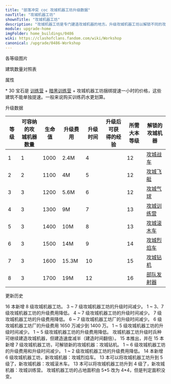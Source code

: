 ```yaml
---
title: "部落冲突 coc 攻城机器工坊升级数据"
navTitle: "攻城机器工坊"
shownTitle: "攻城机器工坊"
description: "攻城机器工坊是专门建造攻城机器的地方。升级攻城机器工坊以解锁不同的攻城机器！"
module: upgrade-home
imgFolder: home_buildings/0486
wiki: https://clashofclans.fandom.com/wiki/Workshop
canonical: /upgrade/0486-Workshop
---
```


<UnitInfo :folder="$frontmatter.imgFolder" imgSrc="Workshop7.png" :imgAlt="$frontmatter.navTitle" :description="$frontmatter.description" :isSmallImg="true" />

<SmallTitle>各等级图片</SmallTitle>

<Panel>
    <UnitImgGroup :folder="$frontmatter.imgFolder">
        <UnitImg imgTitle="1 级" imgSrc="Workshop1.png" />
        <UnitImg imgTitle="2 级" imgSrc="Workshop2.png" />
        <UnitImg imgTitle="3 级" imgSrc="Workshop3.png" />
        <UnitImg imgTitle="4 级" imgSrc="Workshop4.png" />
        <UnitImg imgTitle="5 级" imgSrc="Workshop5.png" />
        <UnitImg imgTitle="6 级" imgSrc="Workshop6.png" />
        <UnitImg imgTitle="7 级" imgSrc="Workshop7.png" />
        <!-- <UnitImg imgTitle="8 级" imgSrc="Workshop8.png" /> -->
    </UnitImgGroup>
</Panel>

<SmallTitle>建筑数量对照表</SmallTitle>

<BuildingNum>
    <BuildingNumRow title="大本等级" num="1 - 11, 12 - 17" />
    <BuildingNumRow title="建筑数量" num="     0,       1" />
</BuildingNum>

<SmallTitle>属性</SmallTitle>

<UnitProperties>
    <UnitProperty pKey="占地面积" pValue="4×4" />
    <UnitProperty pKey="判定面积" pValue="4×4" :isJudgeSquare="true" />
    <UnitProperty pKey="提速所需宝石数" pValue="30<sup>*</sup>" />
</UnitProperties>

\* 30 宝石是 [训练营](/upgrade/0481-Barracks) + [暗黑训练营](/upgrade/0482-Dark-Barracks) + 攻城机器工坊捆绑提速一小时的价格，这些建筑不能单独提速。一般来说购买训练药水更划算。

<SmallTitle>升级数据</SmallTitle>

<script setup>
const tableExtraInfo = [
    {
        "column": 3,
        "type": "cost",
        "gpClass": "building",
        "icon": "Elixir"
    },
    {
        "column": 4,
        "type": "time",
        "gpClass": "building"
    },
    {
        "column": 5,
        "type": "exp",
        "icon": "Exp"
    }
];
</script>

<UnitTable :tableExtraInfo="tableExtraInfo">

| 等级 |可容纳的攻<br>城机器数量| 生命值 | 升级费用 | 升级时间 |升级后可获<br>得的经验|所需<br>大本等级|解锁的<br>攻城机器|
| ---- |          ---         |   --- |    ---   |   ---   |         ---        |       ---     |        ----     |
|   1  |           1          |  1000 |   2.4M   |    4    |                    |       12      |<a href="/upgrade/0240-Wall-Wrecker">攻城战车</a>|
|   2  |           2          |  1100 |     4M   |    5    |                    |       12      |<a href="/upgrade/0241-Battle-Blimp">攻城飞艇</a>|
|   3  |           3          |  1200 |   5.6M   |    6    |                    |       12      |<a href="/upgrade/0242-Stone-Slammer">攻城气球</a>|
|   4  |           3          |  1300 |     9M   |    7    |                    |       13      |<a href="/upgrade/0243-Siege-Barracks">攻城训练营</a>|
|   5  |           3          |  1400 |    10M   |    8    |                    |       13      |<a href="/upgrade/0244-Log-Launcher">攻城滚木车</a>|
|   6  |           3          |  1500 |    14M   |    9    |                    |       14      |<a href="/upgrade/0245-Flame-Flinger">攻城烈焰车</a>|
|   7  |           3          |  1600 |  15.3M   |   10    |                    |       15      |<a href="/upgrade/0246-Battle-Drill">攻城钻机</a>|
|   8  |           3          |  1700 |    19M   |   12    |                    |       16      |<a href="/upgrade/0247-Troop-Launcher">部队发射器</a>|
</UnitTable>

<SmallTitle>更新历史</SmallTitle>

<Timeline>
    <TimelineItem date="2025/02/10">  
        <TimelineRow>16 本新增 8 级攻城机器工坊。</TimelineRow>
    </TimelineItem>
    <TimelineItem date="2024/11/25">  
        <TimelineRow>3 ~ 7 级攻城机器工坊的升级时间减少。</TimelineRow>
        <TimelineRow>1 ~ 3、7 级攻城机器工坊的升级费用降低。</TimelineRow>
    </TimelineItem>
    <TimelineItem date="2024/06/18">
        <TimelineRow>4 ~ 7 级攻城机器工坊的升级时间减少。</TimelineRow>
        <TimelineRow>7 级攻城机器工坊的升级费用降低。</TimelineRow>
    </TimelineItem>
    <TimelineItem date="2023/12/12">
        <TimelineRow>6 ~ 7 级攻城机器工坊厂的升级时间减少。</TimelineRow>
        <TimelineRow>6 级攻城机器工坊厂的升级费用 1650 万减少到 1400 万。</TimelineRow>
    </TimelineItem>
    <TimelineItem date="2023/06/12">
        <TimelineRow>1 ~ 5 级攻城机器工坊的升级时间减少。</TimelineRow>
        <TimelineRow>1 ~ 5 级攻城机器工坊的升级费用降低。</TimelineRow>
    </TimelineItem>
    <TimelineItem date="2022/10/10">
        <TimelineRow>攻城机器工坊升级时兵种可继续建造攻城机器，但建造速度减半（建造时间翻倍）。</TimelineRow>
        <TimelineRow>15 本推出，并在 15 本新增 7 级攻城机器工坊，可解锁新的攻城机器：攻城钻机。</TimelineRow>
        <TimelineRow>1 ~ 6 级攻城机器工坊的升级费用和升级时间减少。</TimelineRow>
    </TimelineItem>
    <TimelineItem date="2021/12/09">
        <TimelineRow>1 ~ 2 级攻城机器工坊的升级费用降低。</TimelineRow>
        <TimelineRow>14 本新增 6 级攻城机器工坊，新攻城机器：攻城烈焰车。</TimelineRow>
    </TimelineItem>
    <TimelineItem date="2020/12/07">
        <TimelineRow>13 本可以将攻城机器工坊升到 5 级了，新攻城机器：攻城滚木车。</TimelineRow>
    </TimelineItem> 
        <TimelineItem date="2019/04/02">
        <TimelineRow>13 本可以将攻城机器工坊升到 4 级了，新攻城机器：攻城训练营。</TimelineRow>
        <TimelineRow>攻城机器工坊的占地面积由 5*5 改为 4*4，但是判定面积没变。</TimelineRow>
    </TimelineItem>    
    <TimelineItem :historyBottom="true" />
</Timeline>